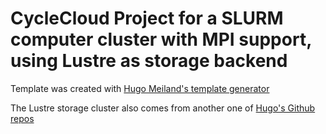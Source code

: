 # CycleCloud Project for a SLURM computer cluster with MPI support, using Lustre as storage backend

	
Template was created with [Hugo Meiland's template generator](https://github.com/hmeiland/cyclecloud-demotemplates/tree/master/generator)

The Lustre storage cluster also comes from another one of [Hugo's Github repos](https://github.com/hmeiland/cyclecloud-lustre)


